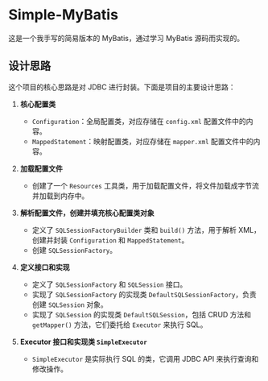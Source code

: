 # Simple-MyBatis
这是一个我手写的简易版本的 MyBatis，通过学习 MyBatis 源码而实现的。

## 设计思路
这个项目的核心思路是对 JDBC 进行封装。下面是项目的主要设计思路：

1. **核心配置类**
   - `Configuration`：全局配置类，对应存储在 `config.xml` 配置文件中的内容。
   - `MappedStatement`：映射配置类，对应存储在 `mapper.xml` 配置文件中的内容。

2. **加载配置文件**
   - 创建了一个 `Resources` 工具类，用于加载配置文件，将文件加载成字节流并加载到内存中。

3. **解析配置文件，创建并填充核心配置类对象**
   - 定义了 `SQLSessionFactoryBuilder` 类和 `build()` 方法，用于解析 XML，创建并封装 `Configuration` 和 `MappedStatement`。
   - 创建 `SQLSessionFactory`。

4. **定义接口和实现**
   - 定义了 `SQLSessionFactory` 和 `SQLSession` 接口。
   - 实现了 `SQLSessionFactory` 的实现类 `DefaultSQLSessionFactory`，负责创建 `SQLSession` 对象。
   - 实现了 `SQLSession` 的实现类 `DefaultSQLSession`，包括 CRUD 方法和 `getMapper()` 方法，它们委托给 `Executor` 来执行 SQL。

5. **Executor 接口和实现类 `SimpleExecutor`**
   - `SimpleExecutor` 是实际执行 SQL 的类，它调用 JDBC API 来执行查询和修改操作。
